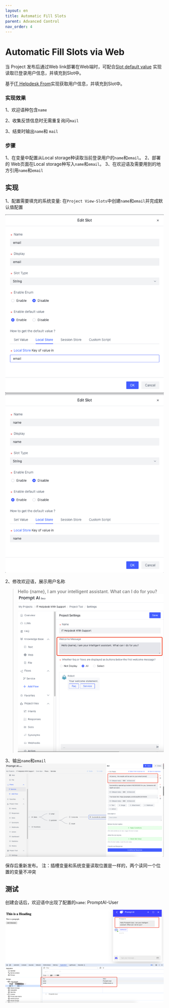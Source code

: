 ```yaml
---
layout: en
title: Automatic Fill Slots
parent: Advanced Control
nav_order: 4
---
```

# Automatic Fill Slots via Web 
当 Project 发布后通过Web link部署在Web端时，可配合[Slot default value](/docs/tutorial/slot_config/#default-value) 实现读取已登录用户信息，并填充到Slot中。

基于[IT Helpdesk From](/docs/tutorial/form/)实现获取用户信息，并填充到Slot中。

### 实现效果

1、欢迎语种包含`name`

2、收集反馈信息时无需重复询问`mail`

3、结束时输出`name`和 `mail`

### 步骤
1、在变量中配置从Local storage种读取当前登录用户的`name`和`email`。
2、部署的 Web页面在Local storage种写入`name`和`email`。
3、在欢迎语及需要用到的地方引用`name`和`email`

## 实现
1、配置需要填充的系统变量: 在`Project View-Slots`中创建`name`和`email`并完成默认值配置

![img_3.png](/assets/images/addvanced_control/fill_slot/fill-slot-02.png)
![img_4.png](/assets/images/addvanced_control/fill_slot/fill-slot-03.png)

2、修改欢迎语，展示用户名称
> Hello {name}, I am your intelligent assistant. What can I do for you?
![img_5.png](/assets/images/addvanced_control/fill_slot/fill-slot-04.png)

3、输出`name`和`email`
![img_6.png](/assets/images/addvanced_control/fill_slot/fill-slot-05.png)


保存后重新发布。
注：插槽变量和系统变量读取位置是一样的，两个读同一个位置的变量不冲突

## 测试
创建会话后，欢迎语中出现了配置的`name`: PromptAI-User

![img_7.png](/assets/images/addvanced_control/fill_slot/fill-slot-06.png)


